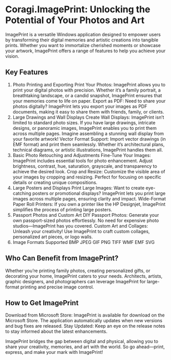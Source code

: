 # Coragi.ImagePrint: Unlocking the Potential of Your Photos and Art
ImagePrint is a versatile Windows application designed to empower users by transforming their digital memories and artistic creations into tangible prints. Whether you want to immortalize cherished moments or showcase your artwork, ImagePrint offers a range of features to help you achieve your vision.

## Key Features
1. Photo Printing and Exporting
Print Your Photos: ImagePrint allows you to print your digital photos with precision. Whether it’s a family portrait, a breathtaking landscape, or a candid snapshot, ImagePrint ensures that your memories come to life on paper.
Export as PDF: Need to share your photos digitally? ImagePrint lets you export your images as PDF documents, making it easy to share them with friends, family, or clients.
2. Large Drawings and Wall Displays
Create Wall Displays: ImagePrint isn’t limited to standard photo sizes. If you have large drawings, intricate designs, or panoramic images, ImagePrint enables you to print them across multiple pages. Imagine assembling a stunning wall display from your favorite artwork!
Vector Format Support: Import vector drawings (in EMF format) and print them seamlessly. Whether it’s architectural plans, technical diagrams, or artistic illustrations, ImagePrint handles them all.
3. Basic Photo Retouching and Adjustments
Fine-Tune Your Images: ImagePrint includes essential tools for photo enhancement. Adjust brightness, contrast, hue, saturation, grayscale, and transparency to achieve the desired look.
Crop and Resize: Customize the visible area of your images by cropping and resizing. Perfect for focusing on specific details or creating unique compositions.
4. Large Posters and Displays
Print Large Images: Want to create eye-catching posters or promotional displays? ImagePrint lets you print large images across multiple pages, ensuring clarity and impact.
Wide-Format Paper Roll Printers: If you own a printer like the HP Designjet, ImagePrint simplifies the process of printing large posters.
5. Passport Photos and Custom Art
DIY Passport Photos: Generate your own passport-sized photos effortlessly. No need for expensive photo studios—ImagePrint has you covered.
Custom Art and Collages: Unleash your creativity! Use ImagePrint to craft custom collages, personalized art pieces, or logo walls.
7. Image Formats Supported
BMP
JPEG
GIF
PNG
TIFF
WMF
EMF
SVG

## Who Can Benefit from ImagePrint?
Whether you’re printing family photos, creating personalized gifts, or decorating your home, ImagePrint caters to your needs.
Architects, artists, graphic designers, and photographers can leverage ImagePrint for large-format printing and precise image control.

## How to Get ImagePrint
Download from Microsoft Store: ImagePrint is available for download on the Microsoft Store. The application automatically updates when new versions and bug fixes are released.
Stay Updated: Keep an eye on the release notes to stay informed about the latest enhancements.

ImagePrint bridges the gap between digital and physical, allowing you to share your creativity, memories, and art with the world. So go ahead—print, express, and make your mark with ImagePrint!
